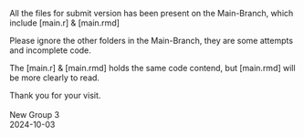 All the files for submit version has been present on the Main-Branch, which include [main.r] & [main.rmd]

Please ignore the other folders in the Main-Branch, they are some attempts and incomplete code.

The [main.r] & [main.rmd] holds the same code contend, but [main.rmd] will be more clearly to read.

Thank you for your visit.
        <br>
        <br>
New Group 3       
2024-10-03        
